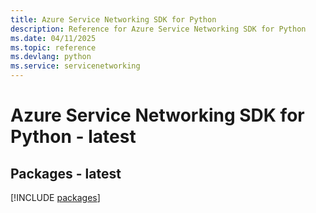 ```yaml
---
title: Azure Service Networking SDK for Python
description: Reference for Azure Service Networking SDK for Python
ms.date: 04/11/2025
ms.topic: reference
ms.devlang: python
ms.service: servicenetworking
---
```

# Azure Service Networking SDK for Python - latest
## Packages - latest
[!INCLUDE [packages](service-networking-index.md)]